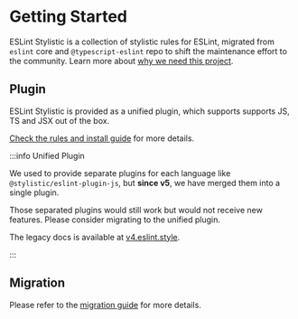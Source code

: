 # Getting Started

ESLint Stylistic is a collection of stylistic rules for ESLint, migrated from `eslint` core and `@typescript-eslint` repo to shift the maintenance effort to the community. Learn more about [why we need this project](/guide/why).

## Plugin

ESLint Stylistic is provided as a unified plugin, which supports supports JS, TS and JSX out of the box.

[Check the rules and install guide](/rules) for more details.

:::info Unified Plugin

We used to provide separate plugins for each language like `@stylistic/eslint-plugin-js`, but **since v5**, we have merged them into a single plugin.

Those separated plugins would still work but would not receive new features. Please consider migrating to the unified plugin.

The legacy docs is available at [v4.eslint.style](https://v4.eslint.style/).

:::

## Migration

Please refer to the [migration guide](/guide/migration) for more details.
